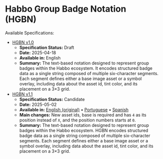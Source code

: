 # **Habbo Group Badge Notation (HGBN)**

Available Specifications:

- [HGBN v1.0](spec/HGBN-v1_0.md)
  - **Specification Status:** Draft
  - **Date:** 2025-04-18
  - **Available in:** English
  - **Summary:** The text-based notation designed to represent group badges within the Habbo ecosystem. It encodes structured badge data as a single string composed of multiple six-character segments. Each segment defines either a base image asset or a symbol overlay, including data about the asset id, tint color, and its placement on a 3×3 grid.
- [HGBN v1.1](spec/HGBN-v1_1.md)
  - **Specification Status:** Candidate
  - **Date:** 2025-05-02
  - **Available in:** [English (original)](spec/HGBN-v1_1.md) • [Portuguese](spec/HGBN-v1_1-br.md) • [Spanish](spec/HGBN-v1_1-es.md)
  - **Main changes:** New asset ids, base is required and has `4` as its position instead of `X`, and the position numbers starts at `0`.
  - **Summary:** The text-based notation designed to represent group badges within the Habbo ecosystem. HGBN encodes structured badge data as a single string composed of multiple six-character segments. Each segment defines either a base image asset or a symbol overlay, including data about the asset id, tint color, and its placement on a 3×3 grid.
